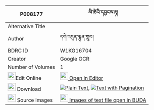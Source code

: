 |P008177|མི་ཚེའི་དབྱངས་རྟ། 
| --- | --- 
|Alternative Title |
|Author| དགེ་འདུན་ལྷུན་གྲུབ།
|BDRC ID | W1KG16704
|Creator | Google OCR
|Number of Volumes| 1
|<img width="25" src="https://img.icons8.com/color/25/000000/edit-property.png">Edit Online| [<img width="25" src="https://avatars.githubusercontent.com/u/45091458?s=200&v=4"> Open in Editor](http://editor.openpecha.org/P008177)
|<img width="25" src="https://img.icons8.com/fluent/48/000000/download-2.png"/>  Download | [![](https://img.icons8.com/color/20/000000/txt.png)Plain Text](https://github.com/Openpecha/P008177/releases/download/v1/mitse_i_yang_ta_plain_P008177.zip), [![](https://img.icons8.com/color/20/000000/txt.png)Text with Pagination](https://github.com/Openpecha/P008177/releases/download/v1/mitse_i_yang_ta_pages_P008177.zip)
|<img width="25" src="https://img.icons8.com/plasticine/100/000000/pictures-folder.png"/>  Source Images | [<img width="25" src="https://library.bdrc.io/icons/BUDA-small.svg"> Images of text file open in BUDA](https://library.bdrc.io/show/bdr:W1KG16704)
